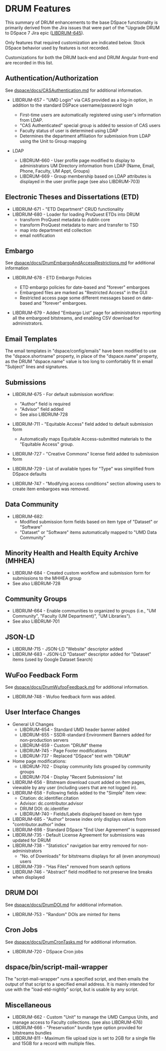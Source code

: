# DRUM Features

This summary of DRUM enhancements to the base DSpace functionality is primarily
derived from the Jira issues that were part of the "Upgrade DRUM to DSpace 7
Jira epic ([LIBDRUM-645](https://umd-dit.atlassian.net/browse/LIBDRUM-645)).

Only features that required customization are indicated below. Stock DSpace
behavior used by features is not recorded.

Customizations for both the DRUM back-end and DRUM Angular front-end are
recorded in this list.

## Authentication/Authorization

See [dspace/docs/CASAuthentication.md](CASAuthentication.md) for additional
information.

* LIBDRUM-657 - "UMD Login" via CAS provided as a log-in option, in addition to
  the standard DSPace username/password login
  * First-time users are automatically registered using user's information
      from LDAP.
  * "CAS Authenticated" special group is added to session of CAS users
  * Faculty status of user is determined using LDAP
  * Determines the department affiliation for submission from LDAP using the Unit
    to Group mapping

* LDAP
  * LIBDRUM-660 - User profile page modified to display to administrators
    UM Directory information from LDAP (Name, Email, Phone, Faculty, UM Appt,
    Groups)
  * LIBDRUM-669 - Group membership based on LDAP attributes is displayed in the
    user profile page (see also LIBDRUM-703)

## Electronic Theses and Dissertations (ETD)

* LIBDRUM-671 - "ETD Department" CRUD functionality
* LIBDRUM-680 - Loader for loading ProQuest ETDs into DRUM
  * transform ProQuest metadata to dublin core
  * transform ProQuest metadata to marc and transfer to TSD
  * map into department etd collection
  * email notification

## Embargo

See [dspace/docs/DrumEmbargoAndAccessRestrictions.md](DrumEmbargoAndAccessRestrictions.md)
for additional information

* LIBDRUM-678 - ETD Embargo Policies
  * ETD embargo policies for date-based and "forever" embargoes
  * Embargoed files are marked as "Restricted Access" in the GUI
  * Restricted access page some different messages based on date-based
    and "forever" embargoes.

* LIBDRUM-679 - Added "Embargo List" page for administrators reporting all the
  embargoed bitstreams, and enabling CSV download for administrators.

## Email Templates

The email templates in "dspace/config/emails" have been modified to use the
"dspace.shortname" property, in place of the "dspace.name" property, as the
DRUM "dspace.name" value is too long to comfortably fit in email "Subject"
lines and signatures.

## Submissions

* LIBDRUM-675 - For default submission workflow:
  * "Author" field is required
  * "Advisor" field added
  * See also LIBDRUM-728

* LIBDRUM-711 - "Equitable Access" field added to default submission form
  * Automatically maps Equitable Access-submitted materials to the
    "Equitable Access" group.

* LIBDRUM-727 - "Creative Commons" license field added to submission form

* LIBDRUM-729 - List of available types for "Type"  was simplified from DSpace
  defaults

* LIBDRUM-747 - "Modifying access conditions" section allowing users to create
  item embargoes was removed.

## Data Community

* LIBDRUM-682:
  * Modified submission form fields based on item type of "Dataset" or
    "Software"
  * "Dataset" or "Software" items automatically mapped to "UMD Data Community"

## Minority Health and Health Equity Archive (MHHEA)

* LIBDRUM-684 - Created custom workflow and submission form for submissions to
  the MHHEA group
* See also LIBDRUM-728

## Community Groups

* LIBDRUM-664 - Enable communities to organized to groups (i.e.,
  "UM Community", "Faculty (UM Department)", "UM Libraries").
* See also LIBDRUM-701

## JSON-LD

* LIBDRUM-715 - JSON-LD "Website" descriptor added
* LIBDRUM-683 - JSON-LD "Dataset" descriptor added for "Dataset" items (used by
  Google Dataset Search)

## WuFoo Feedback Form

See [dspace/docs/DrumWufooFeedback.md](DrumWufooFeedback.md) for additional
information.

* LIBDRUM-748 - Wufoo feedback form was added.

## User Interface Changes

* General UI Changes
  * LIBDRUM-654 - Standard UMD header banner added
  * LIBDRUM-655 - SSDR-standard Environment Banners added for non-production servers
  * LIBDRUM-659 - Custom "DRUM" theme
  * LIBDRUM-745 - Page Footer modifications
  * LIBDRUM-737 - Replaced "DSpace" text with "DRUM"
* Home page modifications:
  * LIBDRUM-702 - Display community lists grouped by community groups
  * LIBDRUM-704 - Display "Recent Submissions" list
* LIBDRUM-656 - Bitstream download count added on item pages, viewable by any user (including
  users that are not logged in).
* LIBDRUM-658 - Following fields added to the "Simple" item view:
  * Citation: dc.identifier.citation
  * Advisor: dc.contributor.advisor
  * DRUM DOI: dc.identifier
  * LIBDRUM-740 - Fields/Labels displayed based on item type
* LIBDRUM-685 - "Author" browse index only displays values from
  "contributor.author" index
* LIBDRUM-698 - Standard DSpace "End User Agreement" is suppressed
* LIBDRUM-735 - Default License Agreement for submissions was updated for DRUM
* LIBDRUM-738 - "Statistics" navigation bar entry removed for non-administrators
  * "No. of Downloads" for bitstreams displays for all (even anonymous) users
* LIBDRUM-739 - "Has Files" removed from search options
* LIBDRUM-746 - "Abstract" field modified to not preserve line breaks when
  displayed

## DRUM DOI

See [dspace/docs/DrumDOI.md](DrumDOI.md) for additional information.

* LIBDRUM-753 - "Random" DOIs are minted for items

## Cron Jobs

See [dspace/docs/DrumCronTasks.md](DrumCronTasks.md) for additional information.

* LIBDRUM-720 - DSpace Cron jobs

## dspace/bin/script-mail-wrapper

The "script-mail-wrapper" runs a specified script, and then emails the output
of that script to a specified email address. It is mainly intended for use
with the "load-etd-nightly" script, but is usable by any script.

## Miscellaneous

* LIBDRUM-662 - Custom "Unit" to manage the UMD Campus Units, and manage access
  to Faculty collections. (see also LIBDRUM-676)
* LIBDRUM-666 - "Preservation" bundle type option provided for bitstreams
  bundles
* LIBDRUM-811 - Maximum file upload size is set to 2GB for a single file
  and 15GB for a record with multiple files.
